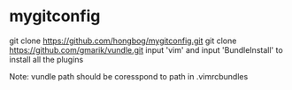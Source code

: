 # mygitconfig
git clone https://github.com/hongbog/mygitconfig.git
git clone https://github.com/gmarik/vundle.git
input 'vim' and input 'BundleInstall' to install all the plugins

Note: vundle path should be coresspond to path in .vimrcbundles


